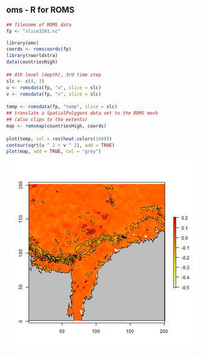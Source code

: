 ## oms - R for ROMS



```r
## filename of ROMS data
fp <- "slice3101.nc"
```


```r
library(oms)
coords <- romscoords(fp)
library(rworldxtra)
data(countriesHigh)

## 4th level (depth), 3rd time step
slc <- c(4, 3)
u <- romsdata(fp, "u", slice = slc)
v <- romsdata(fp, "v", slice = slc)
   
temp <- romsdata(fp, "temp", slice = slc)   
## translate a SpatialPolygons data set to the ROMS mesh
## (also clips to the extents)
map <- romsmap(countriesHigh, coords)

plot(temp, col = rev(heat.colors(100)))
contour(sqrt(u ^ 2 + v ^ 2), add = TRUE)
plot(map, add = TRUE, col = "grey")
```

![plot of chunk unnamed-chunk-3](figure/unnamed-chunk-3-1.png)
